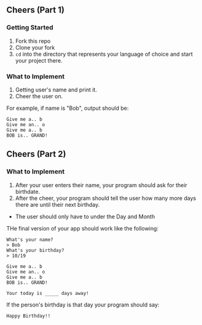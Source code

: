## Cheers (Part 1)

### Getting Started

1. Fork this repo
2. Clone your fork
3. `cd` into the directory that represents your language of choice and start your project there.


### What to Implement
1. Getting user's name and print it.
2. Cheer the user on.

For example, if name is "Bob", output should be:

```shell
Give me a.. b
Give me an.. o
Give me a.. b
BOB is.. GRAND!
```

## Cheers (Part 2)

### What to Implement
1. After your user enters their name, your program should ask for their birthdate.
2. After the cheer, your program should tell the user how many more days there are until their next birthday.
  - The user should only have to under the Day and Month

THe final version of your app should work like the following:


```shell
What's your name?
> Bob
What's your birthday?
> 10/19

Give me a.. b
Give me an.. o
Give me a.. b
BOB is.. GRAND!

Your today is _____ days away!
```

If the person's birthday is that day your program should say:

```shell
Happy Birthday!!
```

